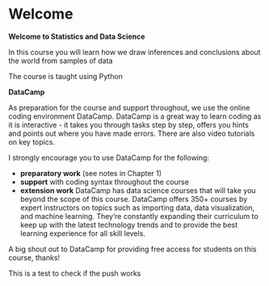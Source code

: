 # Welcome 

<b> Welcome to Statistics and Data Science </b>

In this course you will learn how we draw inferences and conclusions
about the world from samples of data

The course is taught using Python


<b>DataCamp</b>

As preparation for the course and support throughout, we use the
online coding environment DataCamp. DataCamp is a great way to learn
coding as it is interactive - it takes you through tasks step by step, offers you hints
and points out where you have made errors. There are also video
tutorials on key topics.

I strongly encourage you to use DataCamp for the following:

* **preparatory work** (see notes in Chapter 1)
* **support** with coding syntax throughout the course
* **extension work** DataCamp has data science courses that will take you
  beyond the scope of this course. DataCamp offers 350+ courses by expert instructors on topics such as importing data, data visualization, and machine learning. They’re constantly expanding their curriculum to keep up with the latest technology trends and to provide the best learning experience for all skill levels.

A big shout out to DataCamp for providing free access for students on
this course, thanks!


This is a test to check if the push works